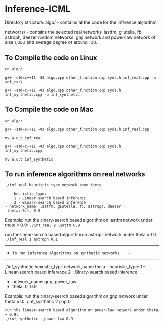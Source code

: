 # Inference-ICML

Directory structure:
algo/
    - contains all the code for the inference algorithm

networks/
    - contains the selected 
        real networks: lastfm, gnutella, fb, astroph, deezer
        random networks: gnp network and power-law network of size 1,000 and average degree of around 100. 

## To Compile the code on Linux   

`cd algo/`

`g++ -std=c++11 -O3 algo.cpp other_function.cpp syds.h inf_real.cpp -o inf_real`

`g++ -std=c++11 -O3 algo.cpp other_function.cpp syds.h inf_synthetic.cpp -o inf_synthetic`


## To Compile the code on Mac  

`cd algo/`

`g++ -std=c++11 -O3 algo.cpp other_function.cpp syds.h inf_real.cpp`

`mv a.out inf_real`

`g++ -std=c++11 -O3 algo.cpp other_function.cpp syds.h inf_synthetic.cpp`

`mv a.out inf_synthetic`


## To run inference algorithms on real networks 

`./inf_real heuristic_type network_name theta`

      - heuristic_type:
        1 - Linear-search based inference 
        2 - Binary-search based inference 
    - network_name: lastfm, gnutella, fb, astroph, deezer
    -theta: 0.1, 0.9

Example:
    run the binary-search based algorithm on lastfm network under theta = 0.9:
    `./inf_real 2 lastfm 0.9`

   run the linear-search based algorithm on astroph network under theta = 0.1:
    `./inf_real 1 astroph 0.1`

------------------------------------------------------------
-     To run inference algorithms on synthetic networks    -
------------------------------------------------------------
./inf_synthetic heuristic_type network_name theta
    - heuristic_type:
        1 - Linear-search based inference 
        2 - Binary-search based inference
   - network_name: gnp, power_law
   - theta: 0, 0.9

Example:
    run the binary-search based algorithm on gnp network under theta = 0:
    ./inf_synthetic 2 gnp 0

    run the linear-search based algorithm on power-law network under theta = 0.9:
    ./inf_synthetic 1 power_law 0.9
